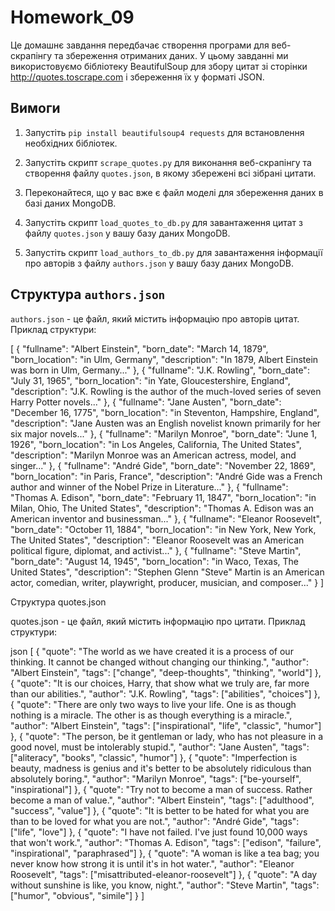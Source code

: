 # Homework_09

Це домашнє завдання передбачає створення програми для веб-скрапінгу та збереження отриманих даних. У цьому завданні ми використовуємо бібліотеку BeautifulSoup для збору цитат зі сторінки http://quotes.toscrape.com і збереження їх у форматі JSON.

## Вимоги

1. Запустіть `pip install beautifulsoup4 requests` для встановлення необхідних бібліотек.

2. Запустіть скрипт `scrape_quotes.py` для виконання веб-скрапінгу та створення файлу `quotes.json`, в якому збережені всі зібрані цитати.

3. Переконайтеся, що у вас вже є файл моделі для збереження даних в базі даних MongoDB.

4. Запустіть скрипт `load_quotes_to_db.py` для завантаження цитат з файлу `quotes.json` у вашу базу даних MongoDB.

5. Запустіть скрипт `load_authors_to_db.py` для завантаження інформації про авторів з файлу `authors.json` у вашу базу даних MongoDB.

## Структура `authors.json`

`authors.json` - це файл, який містить інформацію про авторів цитат. Приклад структури:

[
    {
        "fullname": "Albert Einstein",
        "born_date": "March 14, 1879",
        "born_location": "in Ulm, Germany",
        "description": "In 1879, Albert Einstein was born in Ulm, Germany..."
    },
    {
        "fullname": "J.K. Rowling",
        "born_date": "July 31, 1965",
        "born_location": "in Yate, Gloucestershire, England",
        "description": "J.K. Rowling is the author of the much-loved series of seven Harry Potter novels..."
    },
    {
        "fullname": "Jane Austen",
        "born_date": "December 16, 1775",
        "born_location": "in Steventon, Hampshire, England",
        "description": "Jane Austen was an English novelist known primarily for her six major novels..."
    },
    {
        "fullname": "Marilyn Monroe",
        "born_date": "June 1, 1926",
        "born_location": "in Los Angeles, California, The United States",
        "description": "Marilyn Monroe was an American actress, model, and singer..."
    },
    {
        "fullname": "André Gide",
        "born_date": "November 22, 1869",
        "born_location": "in Paris, France",
        "description": "André Gide was a French author and winner of the Nobel Prize in Literature..."
    },
    {
        "fullname": "Thomas A. Edison",
        "born_date": "February 11, 1847",
        "born_location": "in Milan, Ohio, The United States",
        "description": "Thomas A. Edison was an American inventor and businessman..."
    },
    {
        "fullname": "Eleanor Roosevelt",
        "born_date": "October 11, 1884",
        "born_location": "in New York, New York, The United States",
        "description": "Eleanor Roosevelt was an American political figure, diplomat, and activist..."
    },
    {
        "fullname": "Steve Martin",
        "born_date": "August 14, 1945",
        "born_location": "in Waco, Texas, The United States",
        "description": "Stephen Glenn \"Steve\" Martin is an American actor, comedian, writer, playwright, producer, musician, and composer..."
    }
]



Структура quotes.json

quotes.json - це файл, який містить інформацію про цитати. Приклад структури:

json
[
    {
        "quote": "The world as we have created it is a process of our thinking. It cannot be changed without changing our thinking.",
        "author": "Albert Einstein",
        "tags": ["change", "deep-thoughts", "thinking", "world"]
    },
    {
        "quote": "It is our choices, Harry, that show what we truly are, far more than our abilities.",
        "author": "J.K. Rowling",
        "tags": ["abilities", "choices"]
    },
    {
        "quote": "There are only two ways to live your life. One is as though nothing is a miracle. The other is as though everything is a miracle.",
        "author": "Albert Einstein",
        "tags": ["inspirational", "life", "classic", "humor"]
    },
    {
        "quote": "The person, be it gentleman or lady, who has not pleasure in a good novel, must be intolerably stupid.",
        "author": "Jane Austen",
        "tags": ["aliteracy", "books", "classic", "humor"]
    },
    {
        "quote": "Imperfection is beauty, madness is genius and it's better to be absolutely ridiculous than absolutely boring.",
        "author": "Marilyn Monroe",
        "tags": ["be-yourself", "inspirational"]
    },
    {
        "quote": "Try not to become a man of success. Rather become a man of value.",
        "author": "Albert Einstein",
        "tags": ["adulthood", "success", "value"]
    },
    {
        "quote": "It is better to be hated for what you are than to be loved for what you are not.",
        "author": "André Gide",
        "tags": ["life", "love"]
    },
    {
        "quote": "I have not failed. I've just found 10,000 ways that won't work.",
        "author": "Thomas A. Edison",
        "tags": ["edison", "failure", "inspirational", "paraphrased"]
    },
    {
        "quote": "A woman is like a tea bag; you never know how strong it is until it's in hot water.",
        "author": "Eleanor Roosevelt",
        "tags": ["misattributed-eleanor-roosevelt"]
    },
    {
        "quote": "A day without sunshine is like, you know, night.",
        "author": "Steve Martin",
        "tags": ["humor", "obvious", "simile"]
    }
]

